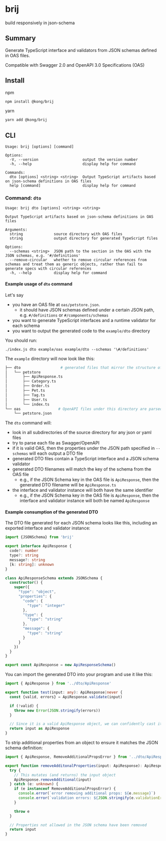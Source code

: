 # brij

build responsively in json-schema

## Summary

Generate TypeScript interface and validators from JSON schemas defined in OAS files.

Compatible with Swagger 2.0 and OpenAPI 3.0 Specifications (OAS)

## Install

npm
```sh
npm install @kong/brij
```

yarn
```sh
yarn add @kong/brij
```

## CLI

```
Usage: brij [options] [command]

Options:
  -V, --version                    output the version number
  -h, --help                       display help for command

Commands:
  dto [options] <string> <string>  Output TypeScript artifacts based on json-schema definitions in OAS files
  help [command]                   display help for command
```

### Command: `dto`

```
Usage: brij dto [options] <string> <string>

Output TypeScript artifacts based on json-schema definitions in OAS files

Arguments:
  string              source directory with OAS files
  string              output directory for generated TypeScript files

Options:
  --schemas <string>  JSON path to the section in the OAS with the JSON schemas, e.g. '#/definitions'
  --remove-circular   whether to remove circular references from schemas and treat them as generic objects, rather than fail to generate specs with circular references
  -h, --help          display help for command
```

#### Example usage of `dto` command
Let's say
- you have an OAS file at `oas/petstore.json`.
  - it should have JSON schemas defined under a certain JSON path, e.g. `#/definitions` or `#/components/schemas`
- you want to generate TypeScript interfaces and a runtime validator for each schema
- you want to output the generated code to the `example/dto` directory

You should run:
```
./index.js dto example/oas example/dto --schemas '\#/definitions'
```
The `example` directory will now look like this:
```sh
├── dto                  # generated files that mirror the structure of the source directory
│   └── petstore
│       ├── ApiResponse.ts
│       ├── Category.ts
│       ├── Order.ts
│       ├── Pet.ts
│       ├── Tag.ts
│       ├── User.ts
│       └── index.ts
└── oas                 # OpenAPI files under this directory are parsed for JSON schemas
    └── petstore.json
```

The `dto` command will:
- look in all subdirectories of the source directory for any json or yaml files
- try to parse each file as Swagger/OpenAPI
- if it is valid OAS, then the properties under the JSON path specified in `--schemas` will each output a DTO file
- generated DTO files contain a TypeScript interface and a JSON schema validator
- generated DTO filenames will match the key of the schema from the OAS file
  - e.g., if the JSON Schema key in the OAS file is `ApiResponse`, then the generated DTO filename will be `ApiResponse.ts`
- the interface and validator instance will both have the same identifier
  - e.g., if the JSON Schema key in the OAS file is `ApiResponse`, then the interface and validator instance will both be named `ApiResponse`

#### Example consumption of the generated DTO

The DTO file generated for each JSON schema looks like this, including an exported interface and validator instance:
```ts
import {JSONSchema} from 'brij'

export interface ApiResponse {
  code?: number
  type?: string
  message?: string
  [k: string]: unknown
}

class ApiResponseSchema extends JSONSchema {
  constructor() {
    super({
      "type": "object",
      "properties": {
        "code": {
          "type": "integer"
        },
        "type": {
          "type": "string"
        },
        "message": {
          "type": "string"
        }
      }
    })
  }
}

export const ApiResponse = new ApiResponseSchema()
```

You can import the generated DTO into your program and use it like this:
```ts
import { ApiResponse } from '../dto/ApiResponse'

export function test(input: any): ApiResponse|never {
  const {valid, errors} = ApiResponse.validate(input)

  if (!valid) {
    throw new Error(JSON.stringify(errors))
  }

  // Since it is a valid ApiResponse object, we can confidently cast it the expected type
  return input as ApiResponse
}
```

To strip additional properties from an object to ensure it matches the JSON schema definition:
```ts
import { ApiResponse, RemoveAdditionalPropsError } from '../dto/ApiResponse'

export function removeAdditonalProperties(input: ApiResponse): ApiResponse|never {
  try {
    // This mutates (and returns) the input object
    ApiResponse.removeAdditional(input)
  } catch (e: unknown) {
    if (e instanceof RemoveAdditionalPropsError) {
      console.error(`error removing additional props: ${e.message}`)
      console.error(`validation errors: ${JSON.stringify(e.validationErrors)}`)
    }

    throw e
  }

  // Properties not allowed in the JSON schema have been removed
  return input
}
```
